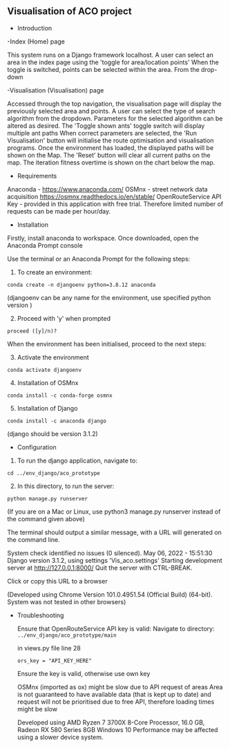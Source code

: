 Visualisation of ACO project
---------------------

* Introduction

-Index (Home) page

This system runs on a Django framework localhost.
A user can select an area in the index page using the 'toggle for area/location points'
When the toggle is switched, points can be selected within the area.
From the drop-down

-Visualisation (Visualisation) page

Accessed through the top navigation, the visualisation page will display the previously selected
area and points.
A user can select the type of search algorithm from the dropdown.
Parameters for the selected algorithm can be altered as desired.
The 'Toggle shown ants' toggle switch will display multiple ant paths
When correct parameters are selected, the 'Run Visualisation' button will initialise the
route optimisation and visualisation programs.
Once the environment has loaded, the displayed paths will be shown on the Map.
The 'Reset' button will clear all current paths on the map.
The iteration fitness overtime is shown on the chart below the map.


* Requirements

 Anaconda - https://www.anaconda.com/
 OSMnx - street network data acquisition https://osmnx.readthedocs.io/en/stable/
 OpenRouteService API Key - provided in this application with free trial.
 Therefore limited number of requests can be made per hour/day.

* Installation

 Firstly, install anaconda to workspace.  Once downloaded, open the Anaconda Prompt console

 Use the terminal or an Anaconda Prompt for the following steps:

 1. To create an environment:

 `conda create -n djangoenv python=3.8.12 anaconda`  

 (djangoenv can be any name for the environment, use specified python version )

 2. Proceed with 'y' when prompted

 `proceed ([y]/n)?`

 When the environment has been initialised, proceed to the next steps:

 3. Activate the environment

 `conda activate djangoenv`

 4. Installation of OSMnx

 `conda install -c conda-forge osmnx`

 5. Installation of Django

 `conda install -c anaconda django`

 (django should be version 3.1.2)


* Configuration

 1. To run the django application, navigate to:

 `cd ../env_django/aco_prototype`

 2. In this directory, to run the server:

 `python manage.py runserver`

 (If you are on a Mac or Linux, use python3 manage.py runserver instead of the command given above)

 The terminal should output a similar message, with a URL will generated on the command line.

 System check identified no issues (0 silenced).
 May 06, 2022 - 15:51:30
 Django version 3.1.2, using settings 'Vis_aco.settings'
 Starting development server at http://127.0.0.1:8000/
 Quit the server with CTRL-BREAK.

  Click or copy this URL to a browser

  (Developed using Chrome Version 101.0.4951.54 (Official Build) (64-bit).
  System was not tested in other browsers)

 * Troubleshooting

    Ensure that OpenRouteService API key is valid:
    Navigate to directory:  `../env_django/aco_prototype/main`

    in views.py file line 28

    `ors_key = "API_KEY_HERE"`

    Ensure the key is valid, otherwise use own key

    OSMnx (imported as ox) might be slow due to API request of areas
    Area is not guaranteed to have available data (that is kept up to date)
    and request will not be prioritised due to free API, therefore loading times might be slow

    Developed using AMD Ryzen 7 3700X 8-Core Processor, 16.0 GB, Radeon RX 580 Series 8GB
    Windows 10
    Performance may be affected using a slower device system.
